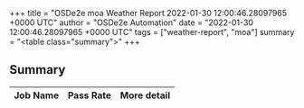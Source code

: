 +++
title = "OSDe2e moa Weather Report 2022-01-30 12:00:46.28097965 +0000 UTC"
author = "OSDe2e Automation"
date = "2022-01-30 12:00:46.28097965 +0000 UTC"
tags = ["weather-report", "moa"]
summary = "<table class=\"summary\"></table>"
+++
## Summary

| Job Name | Pass Rate | More detail |
|----------|-----------|-------------|




